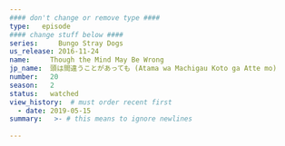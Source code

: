 ```yaml
---
#### don't change or remove type ####
type:   episode
#### change stuff below ####
series:     Bungo Stray Dogs
us_release: 2016-11-24
name:     Though the Mind May Be Wrong
jp_name:  頭は間違うことがあっても (Atama wa Machigau Koto ga Atte mo)
number:   20
season:   2
status:   watched
view_history:  # must order recent first
  - date: 2019-05-15
summary:   >- # this means to ignore newlines
  
---
```


